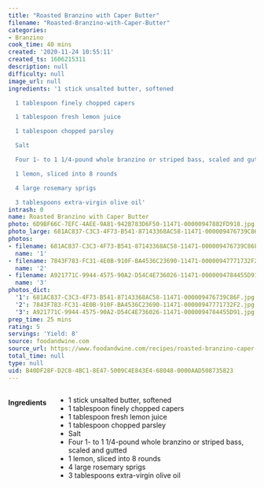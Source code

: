 ```yaml
---
title: "Roasted Branzino with Caper Butter"
filename: "Roasted-Branzino-with-Caper-Butter"
categories:
- Branzino
cook_time: 40 mins
created: '2020-11-24 10:55:11'
created_ts: 1606215311
description: null
difficulty: null
image_url: null
ingredients: '1 stick unsalted butter, softened

  1 tablespoon finely chopped capers

  1 tablespoon fresh lemon juice

  1 tablespoon chopped parsley

  Salt

  Four 1- to 1 1/4-pound whole branzino or striped bass, scaled and gutted

  1 lemon, sliced into 8 rounds

  4 large rosemary sprigs

  3 tablespoons extra-virgin olive oil'
intrash: 0
name: Roasted Branzino with Caper Butter
photo: 6D9BF66C-7EFC-4AEE-9A81-942B783D6F50-11471-00000947882FD918.jpg
photo_large: 681AC837-C3C3-4F73-B541-87143368AC58-11471-000009476739C86F.jpg
photos:
- filename: 681AC837-C3C3-4F73-B541-87143368AC58-11471-000009476739C86F.jpg
  name: '1'
- filename: 7843F783-FC31-4E0B-910F-BA4536C23690-11471-00000947771732F2.jpg
  name: '2'
- filename: A921771C-9944-4575-90A2-D54C4E736026-11471-0000094784455D91.jpg
  name: '3'
photos_dict:
  '1': 681AC837-C3C3-4F73-B541-87143368AC58-11471-000009476739C86F.jpg
  '2': 7843F783-FC31-4E0B-910F-BA4536C23690-11471-00000947771732F2.jpg
  '3': A921771C-9944-4575-90A2-D54C4E736026-11471-0000094784455D91.jpg
prep_time: 25 mins
rating: 5
servings: 'Yield: 8'
source: foodandwine.com
source_url: https://www.foodandwine.com/recipes/roasted-branzino-caper-butter
total_time: null
type: null
uid: B40DF28F-D2C8-4BC1-8E47-5009C4E843E4-68048-0000AAD508735823
---
```

<div class="large-8 medium-7 columns" id="writeup">	</div><!-- #writeup -->
</div><!-- #row-one -->
<div class="row" id="row-two">	<div class="medium-4 small-5 columns"><h4 id="ingredients">Ingredients</h4><div class="box box-ingredients content"><ul>
<li>1 stick unsalted butter, softened</li>
<li>1 tablespoon finely chopped capers</li>
<li>1 tablespoon fresh lemon juice</li>
<li>1 tablespoon chopped parsley</li>
<li>Salt</li>
<li>Four 1- to 1 1/4-pound whole branzino or striped bass, scaled and gutted</li>
<li>1 lemon, sliced into 8 rounds</li>
<li>4 large rosemary sprigs</li>
<li>3 tablespoons extra-virgin olive oil</li>
</ul>
</div>	</div>	<div class="medium-6 small-7 columns">	</div>